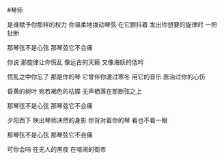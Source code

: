 #琴师

是谁赋予你那样的权力
你温柔地拨动琴弦
在它颤抖着
发出你想要的旋律时
一把扯断

那琴弦不是心弦
那琴弦它不会痛

你说
那旋律让你慌乱
像远古的天籁
又像海妖的低吟

慌乱之中你忘了
那是你的琴
它曾伴你渡过寒冬
用它的音乐
医治过你的心伤

昏黄的树叶
宛若褐色的枯蝶
无声栖落在那断弦之上

那琴弦不是心弦
那琴弦它不会痛

夕阳西下
映出琴师决然的身影
你背对着你的琴
看也不看一眼

那琴弦不是心弦
那琴弦它不会痛

可你会吗
在无人的黑夜
在喧闹的街市

























